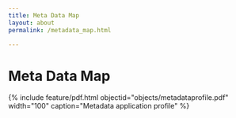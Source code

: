 ```yaml
---
title: Meta Data Map
layout: about
permalink: /metadata_map.html

---
```

# Meta Data Map
{% include feature/pdf.html objectid="objects/metadataprofile.pdf" width="100" caption="Metadata application profile" %}
